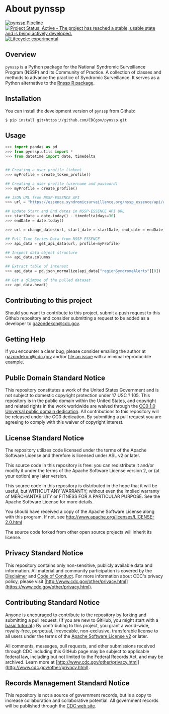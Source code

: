 # About pynssp 
[![pynssp Pipeline](https://github.com/cdcent/pynssp/actions/workflows/check-standard.yaml/badge.svg)](https://github.com/cdcent/pynssp/actions/workflows/check-standard.yaml)
[![Project Status: Active - The project has reached a stable, usable
state and is being actively
developed.](https://www.repostatus.org/badges/latest/active.svg)](https://github.com/CDCgov/pynssp)
[![Lifecycle: experimental](https://img.shields.io/badge/lifecycle-experimental-orange.svg)](https://lifecycle.r-lib.org/articles/stages.html#experimental)
## Overview
`pynssp` is a Python package for the National Syndromic Surveillance Program (NSSP) and its Community of Practice. A collection of classes and methods to advance the practice of Syndromic Surveillance. It serves as a Python alternative to the [Rnssp R package](https://cdcgov.github.io/Rnssp).

## Installation

You can install the development version of `pynssp` from Github:

```console
$ pip install git+https://github.com/CDCgov/pynssp.git
```

## Usage
```python
>>> import pandas as pd
>>> from pynssp.utils import *
>>> from datetime import date, timedelta


## Creating a user profile (token)
>>> myProfile = create_token_profile()

## Creating a user profile (username and password)
>>> myProfile = create_profile()

## JSON URL from NSSP-ESSENCE API
>>> url = "https://essence.syndromicsurveillance.org/nssp_essence/api/alerts/regionSyndromeAlerts?end_date=31Jan2021&start_date=29Jan2021"

## Update Start and End dates in NSSP-ESSENCE API URL
>>> startDate = date.today() - timedelta(days=30)
>>> endDate = date.today()

>>> url = change_dates(url, start_date = startDate, end_date = endDate)

## Pull Time Series Data from NSSP-ESSENCE
>>> api_data = get_api_data(url, profile=myProfile)

## Inspect data object structure
>>> api_data.columns

## Extract table of interest
>>> api_data = pd.json_normalize(api_data["regionSyndromeAlerts"][0])

## Get a glimpse of the pulled dataset
>>> api_data.head()
```

## Contributing to this project
Should you want to contribute to this project, submit a push request to this Github repository and consider submitting a request to be added as a developer to gazondekon@cdc.gov.

## Getting Help
If you encounter a clear bug, please consider emailing the author at gazondekon@cdc.gov and/or [file an issue](https://github.com/CDCgov/pynssp/issues) with a minimal reproducible example.

## Public Domain Standard Notice
This repository constitutes a work of the United States Government and is not
subject to domestic copyright protection under 17 USC ? 105. This repository is in
the public domain within the United States, and copyright and related rights in
the work worldwide are waived through the [CC0 1.0 Universal public domain dedication](https://creativecommons.org/publicdomain/zero/1.0/).
All contributions to this repository will be released under the CC0 dedication. By
submitting a pull request you are agreeing to comply with this waiver of
copyright interest.

## License Standard Notice
The repository utilizes code licensed under the terms of the Apache Software
License and therefore is licensed under ASL v2 or later.

This source code in this repository is free: you can redistribute it and/or modify it under
the terms of the Apache Software License version 2, or (at your option) any
later version.

This source code in this repository is distributed in the hope that it will be useful, but WITHOUT ANY
WARRANTY; without even the implied warranty of MERCHANTABILITY or FITNESS FOR A
PARTICULAR PURPOSE. See the Apache Software License for more details.

You should have received a copy of the Apache Software License along with this
program. If not, see http://www.apache.org/licenses/LICENSE-2.0.html

The source code forked from other open source projects will inherit its license.

## Privacy Standard Notice
This repository contains only non-sensitive, publicly available data and
information. All material and community participation is covered by the
[Disclaimer](https://github.com/CDCgov/template/blob/master/DISCLAIMER.md)
and [Code of Conduct](https://github.com/CDCgov/template/blob/master/code-of-conduct.md).
For more information about CDC's privacy policy, please visit [http://www.cdc.gov/other/privacy.html](https://www.cdc.gov/other/privacy.html).

## Contributing Standard Notice
Anyone is encouraged to contribute to the repository by [forking](https://help.github.com/articles/fork-a-repo)
and submitting a pull request. (If you are new to GitHub, you might start with a
[basic tutorial](https://help.github.com/articles/set-up-git).) By contributing
to this project, you grant a world-wide, royalty-free, perpetual, irrevocable,
non-exclusive, transferable license to all users under the terms of the
[Apache Software License v2](http://www.apache.org/licenses/LICENSE-2.0.html) or
later.

All comments, messages, pull requests, and other submissions received through
CDC including this GitHub page may be subject to applicable federal law, including but not limited to the Federal Records Act, and may be archived. Learn more at [http://www.cdc.gov/other/privacy.html](http://www.cdc.gov/other/privacy.html).

## Records Management Standard Notice
This repository is not a source of government records, but is a copy to increase
collaboration and collaborative potential. All government records will be
published through the [CDC web site](http://www.cdc.gov).
